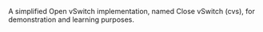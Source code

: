 A simplified Open vSwitch implementation, named Close vSwitch (cvs), for demonstration and learning purposes.